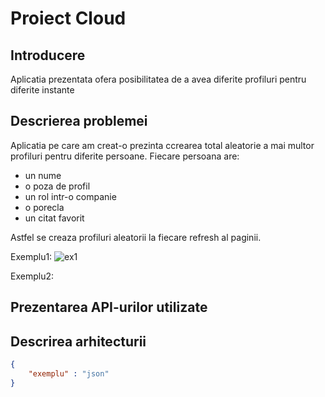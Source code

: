 
# Proiect Cloud
## Introducere
Aplicatia prezentata ofera posibilitatea de a avea diferite profiluri pentru diferite instante
## Descrierea problemei
Aplicatia pe care am creat-o prezinta ccrearea total aleatorie a mai multor profiluri pentru diferite persoane.
Fiecare persoana are:
* un nume
* o poza de profil
* un rol intr-o companie
* o porecla
* un citat favorit

Astfel se creaza profiluri aleatorii la fiecare refresh al paginii.

Exemplu1:
![ex1](https://ibb.co/tzhFs15)

Exemplu2:

## Prezentarea API-urilor utilizate

## Descrirea arhitecturii

```json
{
    "exemplu" : "json"
}
```